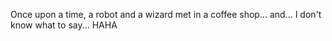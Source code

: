 Once upon a time, a robot and a wizard met in a coffee shop...
and... I don't know what to say...
HAHA